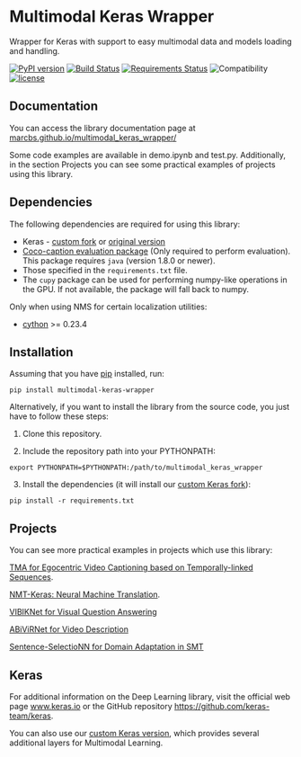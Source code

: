 # Multimodal Keras Wrapper
Wrapper for Keras with support to easy multimodal data and models loading and handling.

[![PyPI version](https://badge.fury.io/py/multimodal-keras-wrapper.svg)](https://badge.fury.io/py/multimodal-keras-wrapper) [![Build Status](https://travis-ci.org/lvapeab/multimodal_keras_wrapper.svg?branch=master)](https://travis-ci.org/lvapeab/multimodal_keras_wrapper) [![Requirements Status](https://requires.io/github/lvapeab/multimodal_keras_wrapper/requirements.svg?branch=master)](https://requires.io/github/lvapeab/multimodal_keras_wrapper/requirements/?branch=master) ![Compatibility](https://img.shields.io/badge/Python-2.7%2F3.7-blue.svg) [![license](https://img.shields.io/github/license/mashape/apistatus.svg)](https://github.com/lvapeab/multimodal_keras_wrapper/blob/master/LICENSE)

## Documentation

You can access the library documentation page at [marcbs.github.io/multimodal_keras_wrapper/](http://marcbs.github.io/multimodal_keras_wrapper/)

Some code examples are available in demo.ipynb and test.py. Additionally, in the section Projects you can see some practical examples of projects using this library.


## Dependencies

The following dependencies are required for using this library:

 - Keras - [custom fork](https://github.com/MarcBS/keras) or [original version](https://github.com/fchollet/keras)
 - [Coco-caption evaluation package](https://github.com/lvapeab/coco-caption/tree/master/pycocoevalcap/) (Only required to perform evaluation). This package requires `java` (version 1.8.0 or newer).
 - Those specified in the `requirements.txt` file.   
 - The `cupy` package can be used for performing numpy-like operations in the GPU. If not available, the package will fall back to numpy.
 
Only when using NMS for certain localization utilities:
 - [cython](https://pypi.python.org/pypi/Cython/0.25.2) >= 0.23.4


## Installation

Assuming that you have [pip](https://en.wikipedia.org/wiki/Pip_(package_manager)) installed, run:

```
pip install multimodal-keras-wrapper
```

Alternatively, if you want to install the library from the source code, you just have to follow these steps:

1) Clone this repository.

2) Include the repository path into your PYTHONPATH:
```
export PYTHONPATH=$PYTHONPATH:/path/to/multimodal_keras_wrapper
```

3) Install the dependencies (it will install our [custom Keras fork](https://github.com/MarcBS/keras)):
```
pip install -r requirements.txt
```


## Projects

You can see more practical examples in projects which use this library:

[TMA for Egocentric Video Captioning based on Temporally-linked Sequences](https://github.com/MarcBS/TMA).

[NMT-Keras: Neural Machine Translation](https://github.com/lvapeab/nmt-keras).

[VIBIKNet for Visual Question Answering](https://github.com/MarcBS/VIBIKNet)

[ABiViRNet for Video Description](https://github.com/lvapeab/ABiViRNet)

[Sentence-SelectioNN for Domain Adaptation in SMT](https://github.com/lvapeab/sentence-selectioNN)


## Keras

For additional information on the Deep Learning library, visit the official web page www.keras.io or the GitHub repository https://github.com/keras-team/keras.

You can also use our [custom Keras version](https://github.com/MarcBS/keras), which provides several additional layers for Multimodal Learning.

